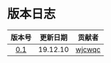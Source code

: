 # 版本日志

| 版本号 | 更新日期 | 贡献者 |
| :----: | ---- |:----:|
|[0.1](https://github.com/wjcwqc/ACAOJ/blob/master/Introduction/UPDATE.md#01-ver) |19.12.10|[wjcwqc](https://github.com/wjcwqc)|
